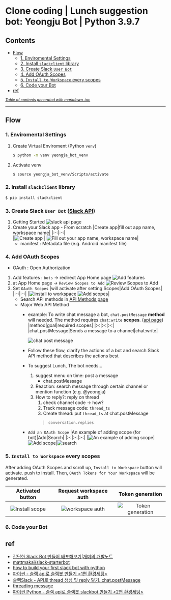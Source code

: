 # Clone coding | Lunch suggestion bot: Yeongju Bot | Python 3.9.7

## Contents
  * [Flow](#flow)
    + [1. Enviromental Settings](#1-enviromental-settings)
    + [2. Install `slackclient` library](#2-install--slackclient--library)
    + [3. Create Slack `User Bot`](#3-create-slack--user-bot)
    + [4. Add OAuth Scopes](#4-add-oauth-scopes)
    + [5. `Install to Workspace` every scopes](#5--install-to-workspace--every-scopes)
    + [6. Code your Bot](#6-code-your-bot)
  * [ref](#ref)

<small><i><a href='http://ecotrust-canada.github.io/markdown-toc/'>Table of contents generated with markdown-toc</a></i></small>

<hr>

## Flow

### 1. Enviromental Settings
1. Create Virtual Enviroment (Python `venv`)
    ```bash
    $ python -m venv yeongja_bot_venv
    ```
2. Activate venv
    ```bash
    $ source yeongja_bot_venv/Scripts/activate
    ```

### 2. Install `slackclient` library
```bash
$ pip install slackclient
```

### 3. Create Slack `User Bot` ([Slack API](https://api.slack.com/bot-users))
1. Getting Started ![slack api page](https://user-images.githubusercontent.com/60145951/151020221-d4035eb5-3836-4062-a61f-d5b4ae864cad.png)
2. Create your Slack app - From scratch
    |Create app|fill out app name, workspace name|
    |:-:|:-:|  
    |![Create app](https://user-images.githubusercontent.com/60145951/151020550-4c8313b7-d98a-42f3-bbd1-c7d081567ae6.png) | ![Fill out your app name, workspace name](https://user-images.githubusercontent.com/60145951/151032397-92ff29fe-6ff3-4404-acd8-ead66575fee3.png)|
    - manifest : Metadata file (e.g. Android manifest file) 

### 4. Add OAuth Scopes
- OAuth : Open Authorization
1. Add features : `bots` -> redirect App Home page
    ![Add features](https://user-images.githubusercontent.com/60145951/151032509-db11a2ec-2de4-4e1d-8e2f-85fb10c1ea9d.png)
2. at App Home page -> `Review Scopes to Add` 
    ![Review Scopes to Add](https://user-images.githubusercontent.com/60145951/151032646-7b1b12b4-041c-4e43-aae4-7557161db25e.png)
3. Set `OAuth Scopes`
    |will activate after setting Scopes|Add OAuth Scopes|
    |:-:|:-:|
    |![install to workspace](https://user-images.githubusercontent.com/60145951/151032743-af1bb9d3-6284-4a2c-acae-d0bdaa262202.png)|![Add scopes](https://user-images.githubusercontent.com/60145951/151024970-f80532f0-62b3-493c-a5eb-ff94bad6db92.png)|
    - Search API methods in [API Methods page](https://api.slack.com/methods)
    - Major Web API Method
        - example: To write chat message a bot, `chat.postMessage` **method** will needed. The method requires `chat:write` **scopes**. ([api page](https://api.slack.com/methods/chat.postMessage))
            |method|goal|required scopes|
            |:-:|:-:|:-:|
            |chat.postMessage|Sends a message to a channel|chat:write|

            ![chat post message](https://user-images.githubusercontent.com/60145951/151028553-6dea04ff-7e8a-4996-b5fc-d69f84020438.png)
        - Follow these flow, clarify the actions of a bot and search Slack API method that describes the actions best
        - To suggest Lunch, The bot needs...
            1. suggest menu on time: post a message
                - chat.postMessage
            2. Reaction: search message through certain channel or mention function (e.g. @yeongja)
            3. How to reply?: reply on thread
                1. check channel code -> how?
                2. Track message code: `thread_ts`
                3. Create thread: put `thread_ts` at chat.postMessage
                > `conversation.replies`
        - `Add an OAuth Scope`
            |An example of adding scope (for bot)|Add|Search|
            |:-:|:-:|:-:|
            |![An example of adding scope](https://user-images.githubusercontent.com/60145951/151033479-291eea9a-5d4b-4871-8234-596fbf7c6100.png)|![Add scope](https://user-images.githubusercontent.com/60145951/151034001-b8941dd2-bd1f-43dd-8981-5afcb39f226a.png)|![search](https://user-images.githubusercontent.com/60145951/151034144-eb6fe57d-0f8d-421b-ace9-e268fda8ff0f.png)

### 5. `Install to Workspace` every scopes
After adding OAuth Scopes and scroll up, `Install to Workspace` button will activate. push to install.
Then, `OAuth Tokens for Your Workspace` will be generated.

|Activated button|Request workspace auth|Token generation
|:-:|:-:|:-:|
|![Install scope](https://user-images.githubusercontent.com/60145951/151034232-77abbddc-cafb-4a33-9490-3e860c546978.png)|![workspace auth](https://user-images.githubusercontent.com/60145951/151034565-65e1367e-9fec-46ba-bfbd-e727817d1ee4.png)|![Token generation](https://user-images.githubusercontent.com/60145951/151034800-fc9094f0-6cf1-402d-a219-141d8dd20b7f.png)|


### 6. Code your Bot




## ref
- [간단한 Slack Bot 만들어 배포해보기|개미의 개발노트](https://ugaemi.com/slack/Deploy-simple-slack-bot/)
- [mattmakai/slack-starterbot](https://github.com/mattmakai/slack-starterbot/blob/master/starterbot.py)
- [how to build your first slack bot with python](https://www.fullstackpython.com/blog/build-first-slack-bot-python.html)
- [파이썬 - 슬랙 api로 슬랙봇 만들기 <1편 환경세팅>](https://nanchachaa.tistory.com/44)
- [슬랙Slack - API로 thread 생성 및 reply 달기, chat.postMessage](https://blog.naver.com/PostView.naver?blogId=jogilsang&logNo=222272481593&categoryNo=104&parentCategoryNo=0&viewDate=&currentPage=1&postListTopCurrentPage=1&from=postView)
- [threading message](https://api.slack.com/messaging/managing#threading)
- [파이썬 Python - 슬랙 api로 슬랙봇 slackbot 만들기 <2편 환경세팅>](https://nanchachaa.tistory.com/77)
